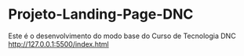 # Projeto-Landing-Page-DNC
Este é o desenvolvimento do modo base do Curso de Tecnologia DNC
http://127.0.0.1:5500/index.html
